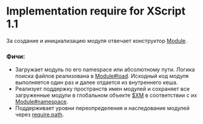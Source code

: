 Implementation require for XScript 1.1
===============

За создание и инициализацию модуля отвечает конструктор [Module](./require.js#L37-L127).

### Фичи:

* Загружает модуль по его namespace или абсолютному пути. Логика поиска файлов реализована в [Module#load](./require.js#L129-L223). Исходный код модуля выполняется один раз и далее отдается из внутреннего кеша.
* Реализует поддержку пространств имен модулей и сохраняет все загруженные модули в глобальном объекте [$XM](./require.js#L7-L13) в соответствии с их [Module#namespace](./require.js#L101-L106).
* Поддерживает уровни переопределения и наследование модулей через [require.path](./require.js#L197-L202).
